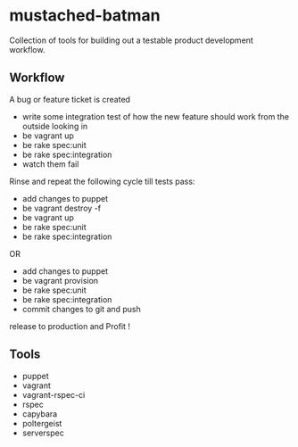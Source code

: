 # mustached-batman

Collection of tools for building out a testable product development workflow.  


## Workflow

A bug or feature ticket is created

* write some integration test of how the new feature should work from the outside looking in
* be vagrant up
* be rake spec:unit
* be rake spec:integration
* watch them fail

Rinse and repeat the following cycle till tests pass:

* add changes to puppet
* be vagrant destroy -f
* be vagrant up
* be rake spec:unit
* be rake spec:integration

OR

* add changes to puppet
* be vagrant provision
* be rake spec:unit
* be rake spec:integration
* commit changes to git and push

release to production and Profit !

## Tools

* puppet
* vagrant
* vagrant-rspec-ci
* rspec
* capybara
* poltergeist
* serverspec

